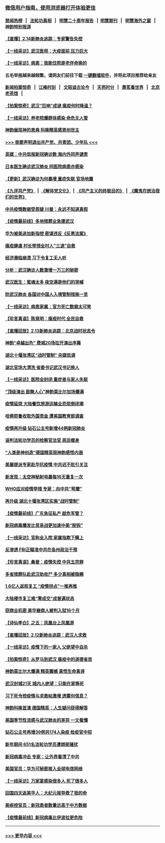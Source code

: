 ### [微信用户指南，使用浏览器打开体验更佳](https://github.com/gfw-breaker/banned-news1/blob/master/indexes/wechat-guide.md?t=0)
#### [禁闻热榜](热点新闻.md?t=0)  &nbsp;&nbsp;|&nbsp;&nbsp; [法轮功真相](https://github.com/gfw-breaker/truth/blob/master/README.md?t=0) &nbsp;&nbsp;|&nbsp;&nbsp; [明慧二十周年报告](https://github.com/gfw-breaker/mh-reports/blob/master/README.md?t=0) &nbsp;&nbsp;|&nbsp;&nbsp;[明慧期刊](https://github.com/gfw-breaker/mh-qikan) &nbsp;&nbsp;|&nbsp;&nbsp; [明慧海外之窗](https://github.com/gfw-breaker/mh-news/blob/master/README.md?t=0) &nbsp;&nbsp;|&nbsp;&nbsp; [神韵特别报道](https://github.com/gfw-breaker/mh-news/blob/master/shenyun.md?t=0)
#### [【直播】2.14新肺炎追踪：专家警告失控](../pages/nf4514/n11868930.md?t=02150002) 
#### [【一线采访】武汉医师：大疫面前 压力巨大](../pages/nf4514/n11868829.md?t=02150002) 
#### [【一线采访】病患：我能住院是老伴命换的](../pages/nf4514/n11867769.md?t=02150002) 
#### 五毛举报越来越频繁，请网友们前往下载 [一键翻墙软件](https://github.com/gfw-breaker/ssr-accounts)，并将此项目推荐给亲友
#### [新闻拍案惊奇](https://github.com/gfw-breaker/banned-news1/blob/master/pages/link4.md) &nbsp;&nbsp;|&nbsp;&nbsp; [江峰时刻](https://github.com/gfw-breaker/banned-news1/blob/master/pages/link4.md) &nbsp;&nbsp;|&nbsp;&nbsp; [文昭谈古论今](https://github.com/gfw-breaker/banned-news1/blob/master/pages/link4.md) &nbsp;&nbsp;|&nbsp;&nbsp; [天亮时分](https://github.com/gfw-breaker/banned-news1/blob/master/pages/link4.md) &nbsp;&nbsp;|&nbsp;&nbsp; [萧茗看世界](https://github.com/gfw-breaker/banned-news1/blob/master/pages/link4.md) &nbsp;&nbsp;|&nbsp;&nbsp; [北京老茶馆](https://github.com/gfw-breaker/banned-news1/blob/master/pages/link4.md) &nbsp;&nbsp;|&nbsp;&nbsp; 
#### [【拍案惊奇】武汉“巨响”成谜 瘟疫何时降温？](../pages/nf4514/n11867555.md?t=02150002) 
#### [【一线采访】养老院爆群体感染 命危无人管](../pages/nf4514/n11868341.md?t=02150002) 
#### [神韵展现神的恩典 科隆精英感恩创世主](../pages/nf4514/n11867850.md?t=02150002) 
#### [>>> 我要声明退出共产党、共青团、少年队 <<<](https://github.com/begood0513/goodnews/blob/master/quit/letter.md) 
#### [英媒：中共低报新冠确诊数 海内外同声谴责](../pages/nf4514/n11867421.md?t=02150002) 
#### [日本医生确诊武汉肺炎 同医院病患亦感染](../pages/nf4514/n11867779.md?t=02150002) 
#### [【更新】武汉确诊为何暴增 重症失联 官场地震](../pages/nf4514/n11801312.md?t=02150002) 
#### [《九评共产党》](https://github.com/begood0513/9ping.md/blob/master/README.md) &nbsp;|&nbsp; [《解体党文化》](../../../../jtdwh.md/blob/master/README.md)  &nbsp;|&nbsp; [《共产主义的终极目的》](../../../../gczydzjmd.md/blob/master/README.md) &nbsp;|&nbsp; [《魔鬼在统治我们的世界》](../../../../mgztzwmdsj.md/blob/master/README.md) 
#### [中共疫情数据受质疑 川普：永远不知道真假](../pages/nf4514/n11867195.md?t=02150002) 
#### [【疫情最前线】多地殡葬业急援武汉](../pages/nf4514/n11866914.md?t=02150002) 
#### [华为被美追加新指控 密谋违反《反黑法案》](../pages/nf4514/n11867191.md?t=02150002) 
#### [瘟疫肆虐 村长带领全村人“三退”自救](../pages/nf4514/n11861714.md?t=02150002) 
#### [经济濒临崩溃 习下令复工无人听](../pages/nf4514/n11867269.md?t=02150002) 
#### [分析：武汉确诊人数激增一万三的秘密](../pages/nf4514/n11866187.md?t=02150002) 
#### [武汉医生：冤魂太多 夜空满是他们的哭喊](../pages/nf4514/n11867107.md?t=02150002) 
#### [防武汉肺炎 各国对中国人入境管制措施一览](../pages/nf4514/n11838726.md?t=02150002) 
#### [【一线采访】病患家属：官方死亡数据太可笑](../pages/nf4514/n11866840.md?t=02150002) 
#### [【珍言真语】陈竟明：瘟疫时代 全民自救](../pages/nf4514/n11866765.md?t=02150002) 
#### [【直播回放】2.13新肺炎追踪：北京战时状态令](../pages/nf4514/n11866261.md?t=02150002) 
#### [神韵“卓越出色” 费城20场拉开演出序幕](../pages/nf4514/n11866232.md?t=02150002) 
#### [湖北十堰张湾区“战时管制” 央媒低调](../pages/nf4514/n11866013.md?t=02150002) 
#### [湖北官场大清洗 省委书记武汉书记换人](../pages/nf4514/n11865112.md?t=02150002) 
#### [【一线采访】医院全封闭 重症者与家人失联](../pages/nf4514/n11864778.md?t=02150002) 
#### [“顶级演出 鼓舞人心”神韵莫比尔加场爆满](../pages/nf4514/n11865855.md?t=02150002) 
#### [疫情延烧 大陆餐饮旅游运输业恐现倒闭潮](../pages/nf4514/n11865608.md?t=02150002) 
#### [哈佛耶鲁收取外国资金 遭美国教育部调查](../pages/nf4514/n11864950.md?t=02150002) 
#### [疫情再升级 钻石公主号新增44例新冠肺炎](../pages/nf4514/n11865033.md?t=02150002) 
#### [诬判法轮功学员的检察官法官 恶运缠身](../pages/nf4514/n11864380.md?t=02150002) 
#### [“人类是神创造”德国精英观神韵感悟内涵](../pages/nf4514/n11865185.md?t=02150002) 
#### [美屡提派专家赴华抗疫情 中共迟不批引关注](../pages/nf4514/n11864719.md?t=02150002) 
#### [新发现：太空神秘射电暴每16天重复一次](../pages/nf4514/n11864923.md?t=02150002) 
#### [WHO应对疫情举措 专家：向中共“弯腰”](../pages/nf4514/n11864727.md?t=02150002) 
#### [再升级 湖北十堰张湾区实施“战时管制”](../pages/nf4514/n11864771.md?t=02150002) 
#### [【疫情最前线】广东急征私产 趁危军管？](../pages/nf4514/n11864205.md?t=02150002) 
#### [新冠病毒爆发比贸易战更加速中美“脱钩”](../pages/nf4514/n11864470.md?t=02150002) 
#### [【一线采访】官称全入院 家属指欺下瞒上](../pages/nf4514/n11864466.md?t=02150002) 
#### [反渗透 FBI正瞄准中共在各州政治干预](../pages/nf4514/n11864300.md?t=02150002) 
#### [【珍言真语】桑普：疫情失控 中共五宗罪](../pages/nf4514/n11864157.md?t=02150002) 
#### [多省殡葬队赴武汉助收尸 多少真相被隐瞒](../pages/nf4514/n11864132.md?t=02150002) 
#### [1.6亿人返程复工 “疫情拐点”一推再推](../pages/nf4514/n11864186.md?t=02150002) 
#### [大陆楼市复工难“零成交”成普遍状态](../pages/nf4514/n11864106.md?t=02150002) 
#### [窃商业机密 美华裔商人被判入狱16个月](../pages/nf4514/n11863911.md?t=02150002) 
#### [【诗仙李白】之五：凤凰台上凤凰游](../pages/nf4514/n11825542.md?t=02150002) 
#### [【直播回放】2.12新肺炎追踪：武汉人求救](../pages/nf4514/n11863579.md?t=02150002) 
#### [【一线采访】疫情下的一家人 父绝望中自杀](../pages/nf4514/n11862799.md?t=02150002) 
#### [【拍案惊奇】从罗马到武汉 瘟疫中的道德省思](../pages/nf4514/n11862534.md?t=02150002) 
#### [神韵莫比尔大爆满 精英震撼 喜悟生命真谛](../pages/nf4514/n11863143.md?t=02150002) 
#### [武汉封城21天 城内人绝望：只能在家等死](../pages/nf4514/n11863041.md?t=02150002) 
#### [习下死令控疫情与求救帖激增 透露何信息？](../pages/nf4514/n11862416.md?t=02150002) 
#### [神韵科隆首演 德国精英：人生疑问获得解答](../pages/nf4514/n11862993.md?t=02150002) 
#### [美国季节性流感与武汉肺炎的差异 一文看懂](../pages/nf4514/n11862428.md?t=02150002) 
#### [钻石公主号再增39例共174人染疫 检疫官中招](../pages/nf4514/n11862422.md?t=02150002) 
#### [新年期间 651名法轮功学员遭绑架骚扰](../pages/nf4514/n11860941.md?t=02150002) 
#### [新冠病毒冲击 专家：让外界看清了中共](../pages/nf4514/n11862280.md?t=02150002) 
#### [美国官员：华为可秘密接入全球电信网络](../pages/nf4514/n11862122.md?t=02150002) 
#### [【一线采访】万家宴感染很多人 死了很多人](../pages/nf4514/n11862088.md?t=02150002) 
#### [回国四天返美华人：大纪元报导救了我的命](../pages/nf4514/n11862181.md?t=02150002) 
#### [美疾控官员：新冠患者数量远高于中方数据](../pages/nf4514/n11862256.md?t=02150002) 
#### [【疫情最前线】新冠病毒比伊波拉更危险](../pages/nf4514/n11862199.md?t=02150002) 

----
#### [ >>> 更早内容 <<< ](../indexes/nf4514-earlier.md)
